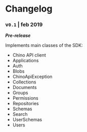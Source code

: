 # Changelog


### v`0.1` | feb 2019

***Pre-release***
 
Implements main classes of the SDK:

* Chino API client
* Applications
* Auth
* Blobs
* ChinoApiException
* Collections
* Documents
* Groups
* Permissions
* Repositories
* Schemas
* Search
* UserSchemas
* Users